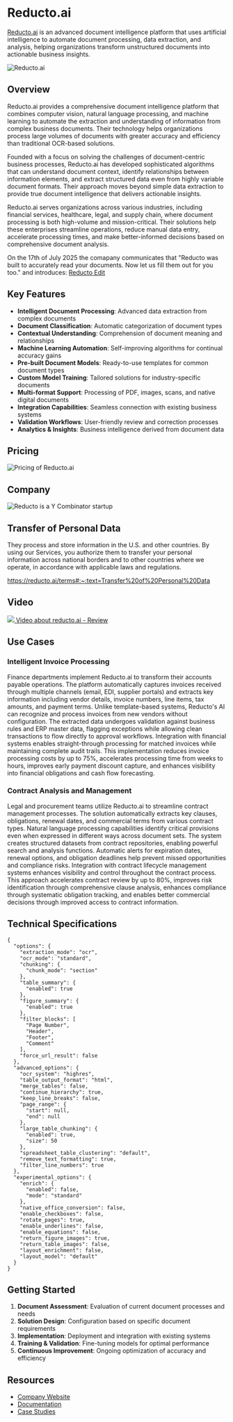 # Reducto.ai

[Reducto.ai](https://reducto.ai) is an advanced document intelligence platform that uses artificial intelligence to automate document processing, data extraction, and analysis, helping organizations transform unstructured documents into actionable business insights.

![Reducto.ai](./assets/reducto-ai.png)

## Overview

Reducto.ai provides a comprehensive document intelligence platform that combines computer vision, natural language processing, and machine learning to automate the extraction and understanding of information from complex business documents. Their technology helps organizations process large volumes of documents with greater accuracy and efficiency than traditional OCR-based solutions.

Founded with a focus on solving the challenges of document-centric business processes, Reducto.ai has developed sophisticated algorithms that can understand document context, identify relationships between information elements, and extract structured data even from highly variable document formats. Their approach moves beyond simple data extraction to provide true document intelligence that delivers actionable insights.

Reducto.ai serves organizations across various industries, including financial services, healthcare, legal, and supply chain, where document processing is both high-volume and mission-critical. Their solutions help these enterprises streamline operations, reduce manual data entry, accelerate processing times, and make better-informed decisions based on comprehensive document analysis.

On the 17th of July 2025 the comapany communicates that "Reducto was built to accurately read your documents. Now let us fill them out for you too." and introduces: [Reducto Edit](https://reducto.ai/edit)

## Key Features

- **Intelligent Document Processing**: Advanced data extraction from complex documents
- **Document Classification**: Automatic categorization of document types
- **Contextual Understanding**: Comprehension of document meaning and relationships
- **Machine Learning Automation**: Self-improving algorithms for continual accuracy gains
- **Pre-built Document Models**: Ready-to-use templates for common document types
- **Custom Model Training**: Tailored solutions for industry-specific documents
- **Multi-format Support**: Processing of PDF, images, scans, and native digital documents
- **Integration Capabilities**: Seamless connection with existing business systems
- **Validation Workflows**: User-friendly review and correction processes
- **Analytics & Insights**: Business intelligence derived from document data

## Pricing

![Pricing of Reducto.ai](./assets/pricing.gif)

## Company

![Reducto is a Y Combinator startup](./assets/funding-information-reducto.png)

## Transfer of Personal Data

They process and store information in the U.S. and other countries. By using our Services, you authorize them to transfer your personal information across national borders and to other countries where we operate, in accordance with applicable laws and regulations.

https://reducto.ai/terms#:~:text=Transfer%20of%20Personal%20Data

## Video

[![](./assets/video.png) Video about reducto.ai - Review](https://www.youtube.com/watch?v=E6T3Y3ugiV8)

## Use Cases

### Intelligent Invoice Processing

Finance departments implement Reducto.ai to transform their accounts payable operations. The platform automatically captures invoices received through multiple channels (email, EDI, supplier portals) and extracts key information including vendor details, invoice numbers, line items, tax amounts, and payment terms. Unlike template-based systems, Reducto's AI can recognize and process invoices from new vendors without configuration. The extracted data undergoes validation against business rules and ERP master data, flagging exceptions while allowing clean transactions to flow directly to approval workflows. Integration with financial systems enables straight-through processing for matched invoices while maintaining complete audit trails. This implementation reduces invoice processing costs by up to 75%, accelerates processing time from weeks to hours, improves early payment discount capture, and enhances visibility into financial obligations and cash flow forecasting.

### Contract Analysis and Management

Legal and procurement teams utilize Reducto.ai to streamline contract management processes. The solution automatically extracts key clauses, obligations, renewal dates, and commercial terms from various contract types. Natural language processing capabilities identify critical provisions even when expressed in different ways across document sets. The system creates structured datasets from contract repositories, enabling powerful search and analysis functions. Automatic alerts for expiration dates, renewal options, and obligation deadlines help prevent missed opportunities and compliance risks. Integration with contract lifecycle management systems enhances visibility and control throughout the contract process. This approach accelerates contract review by up to 80%, improves risk identification through comprehensive clause analysis, enhances compliance through systematic obligation tracking, and enables better commercial decisions through improved access to contract information.

## Technical Specifications

```aiignore
{
  "options": {
    "extraction_mode": "ocr",
    "ocr_mode": "standard",
    "chunking": {
      "chunk_mode": "section"
    },
    "table_summary": {
      "enabled": true
    },
    "figure_summary": {
      "enabled": true
    },
    "filter_blocks": [
      "Page Number",
      "Header",
      "Footer",
      "Comment"
    ],
    "force_url_result": false
  },
  "advanced_options": {
    "ocr_system": "highres",
    "table_output_format": "html",
    "merge_tables": false,
    "continue_hierarchy": true,
    "keep_line_breaks": false,
    "page_range": {
      "start": null,
      "end": null
    },
    "large_table_chunking": {
      "enabled": true,
      "size": 50
    },
    "spreadsheet_table_clustering": "default",
    "remove_text_formatting": true,
    "filter_line_numbers": true
  },
  "experimental_options": {
    "enrich": {
      "enabled": false,
      "mode": "standard"
    },
    "native_office_conversion": false,
    "enable_checkboxes": false,
    "rotate_pages": true,
    "enable_underlines": false,
    "enable_equations": false,
    "return_figure_images": true,
    "return_table_images": false,
    "layout_enrichment": false,
    "layout_model": "default"
  }
}
```


## Getting Started

1. **Document Assessment**: Evaluation of current document processes and needs
2. **Solution Design**: Configuration based on specific document requirements
3. **Implementation**: Deployment and integration with existing systems
4. **Training & Validation**: Fine-tuning models for optimal performance
5. **Continuous Improvement**: Ongoing optimization of accuracy and efficiency

## Resources

- [Company Website](https://reducto.ai/)
- [Documentation](https://docs.reducto.ai/)
- [Case Studies](https://reducto.ai/customers/)
